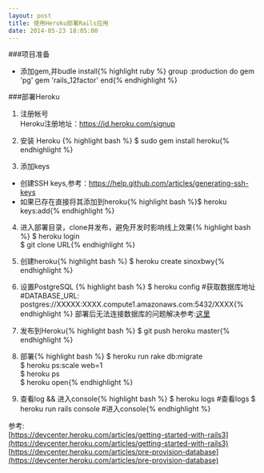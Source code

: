 ```yaml
---
layout: post
title: 使用Heroku部署Rails应用
date: 2014-05-23 18:05:00
---
```


###项目准备 

* 添加gem,并budle install{% highlight ruby %}
group :production do
  gem 'pg'
  gem 'rails_12factor'
end{% endhighlight %}  

###部署Heroku  

1. 注册帐号  
Heroku注册地址：https://id.heroku.com/signup

2. 安装 Heroku {% highlight bash %}
$ sudo gem install heroku{% endhighlight %}

3. 添加keys
  * 创建SSH keys,参考：https://help.github.com/articles/generating-ssh-keys
  * 如果已存在直接将其添加到heroku{% highlight bash %}$ heroku keys:add{% endhighlight %}  

4. 进入部署目录，clone并发布，避免开发时影响线上效果{% highlight bash %}
$ heroku login  
$ git clone URL{% endhighlight %}

5. 创建heroku{% highlight bash %} $ heroku create sinoxbwy{% endhighlight %}

6. 设置PostgreSQL {% highlight bash %}
$ heroku config #获取数据库地址  
#DATABASE_URL: postgres://XXXXX:XXXX.compute1.amazonaws.com:5432/XXXX{% endhighlight %}
  部署后无法连接数据库的问题解决参考:[这里](https://devcenter.heroku.com/articles/pre-provision-database)  

7. 发布到Heroku{% highlight bash %}
$ git push heroku master{% endhighlight %}

8. 部署{% highlight bash %}
$ heroku run rake db:migrate  
$ heroku ps:scale web=1  
$ heroku ps  
$ heroku open{% endhighlight %}

9. 查看log && 进入console{% highlight bash %} 
$ heroku logs  #查看logs
$ heroku run rails console #进入console{% endhighlight %}

参考:  
[https://devcenter.heroku.com/articles/getting-started-with-rails3](https://devcenter.heroku.com/articles/getting-started-with-rails3)  
[https://devcenter.heroku.com/articles/pre-provision-database](https://devcenter.heroku.com/articles/pre-provision-database)